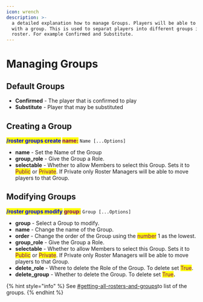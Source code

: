 ```yaml
---
icon: wrench
description: >-
  a detailed explanation how to manage Groups. Players will be able to sign up
  with a group. This is used to separat players into different groups in a
  roster. For example Confirmed and Substitute.
---
```


# Managing Groups

## Default Groups

* **Confirmed** - The player that is confirmed to play
* **Substitute** - Player that may be substituted

## Creating a Group

<mark style="color:blue;">**/roster groups create**</mark>**&#x20;**<mark style="color:purple;">**name:**</mark> `Name [...Options]`

* **name** - Set the Name of the Group
* **group\_role** - Give the Group a Role.
* **selectable** - Whether to allow Members to select this Group. Sets it to <mark style="color:purple;">Public</mark> or <mark style="color:purple;">Private</mark>. If Private only Roster Managers will be able to move players to that Group.

## Modifying Groups

<mark style="color:blue;">**/roster groups modify**</mark>**&#x20;**<mark style="color:purple;">**group:**</mark> `Group [...Options]`

* **group** - Select a Group to modify.
* **name** - Change the name of the Group.
* **order** - Change the order of the Group using the <mark style="color:purple;">number</mark> 1 as the lowest.
* **group\_role** - Give the Group a Role.
* **selectable** - Whether to allow Members to select this Group. Sets it to <mark style="color:purple;">Public</mark> or <mark style="color:purple;">Private</mark>. If Private only Roster Managers will be able to move players to that Group.
* **delete\_role** - Where to delete the Role of the Group. To delete set <mark style="color:purple;">True</mark>.
* **delete\_group** - Whether to delete the Group. To delete set <mark style="color:purple;">True</mark>**.**

{% hint style="info" %}
See [#getting-all-rosters-and-groups](list-rosters-and-groups.md#getting-all-rosters-and-groups "mention")to list of the groups.
{% endhint %}
